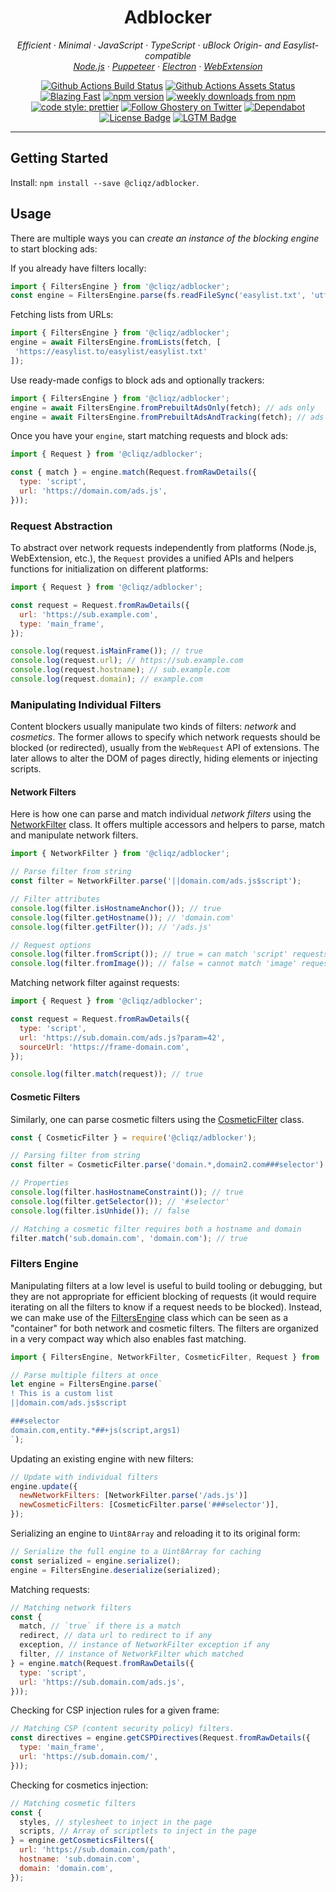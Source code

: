 <h1 align="center">Adblocker</h2>

<p align="center">
  <em>
    Efficient
    · Minimal
    · JavaScript
    · TypeScript
    · uBlock Origin- and Easylist-compatible
  </em>
  <br />
  <em>
    <a href="https://github.com/ghostery/adblocker/tree/master/packages/adblocker">Node.js</a>
    · <a href="https://github.com/ghostery/adblocker/tree/master/packages/adblocker-puppeteer">Puppeteer</a>
    · <a href="https://github.com/ghostery/adblocker/tree/master/packages/adblocker-electron">Electron</a>
    · <a href="https://github.com/ghostery/adblocker/tree/master/packages/adblocker-webextension">WebExtension</a>
  </em>
</p>

<p align="center">
  <a href="https://github.com/ghostery/adblocker/actions?query=workflow%3ATests">
    <img alt="Github Actions Build Status" src="https://img.shields.io/github/workflow/status/ghostery/adblocker/Tests?label=tests&style=flat-square"></a>
  <a href="https://github.com/ghostery/adblocker/actions?query=workflow%3Assets">
    <img alt="Github Actions Assets Status" src="https://img.shields.io/github/workflow/status/ghostery/adblocker/Assets?label=assets&style=flat-square"></a>
  <a href="https://twitter.com/acdlite/status/974390255393505280">
    <img alt="Blazing Fast" src="https://img.shields.io/badge/speed-blazing%20%F0%9F%94%A5-brightgreen.svg?style=flat-square"></a>
  <a href="https://www.npmjs.com/package/@cliqz/adblocker">
    <img alt="npm version" src="https://img.shields.io/npm/v/@cliqz/adblocker.svg?style=flat-square"></a>
  <a href="https://www.npmjs.com/package/@cliqz/adblocker">
    <img alt="weekly downloads from npm" src="https://img.shields.io/npm/dw/@cliqz/adblocker.svg?style=flat-square"></a>
  <br/>
  <a href="#badge">
    <img alt="code style: prettier" src="https://img.shields.io/badge/code_style-prettier-ff69b4.svg?style=flat-square"></a>
  <a href="https://twitter.com/ghostery">
    <img alt="Follow Ghostery on Twitter" src="https://img.shields.io/twitter/follow/ghostery.svg?label=follow+ghostery&style=flat-square"></a>
  <a href="https://github.com/ghostery/adblocker">
    <img alt="Dependabot" src="https://img.shields.io/badge/dependabot-enabled-brightgreen?logo=dependabot&style=flat-square"></a>
  <a href="https://github.com/ghostery/adblocker/blob/master/LICENSE">
    <img alt="License Badge" src="https://img.shields.io/github/license/ghostery/adblocker?style=flat-square"></a>
  <a href="https://lgtm.com/projects/g/ghostery/adblocker?mode=list">
    <img alt="LGTM Badge" src="https://img.shields.io/lgtm/alerts/github/ghostery/adblocker?style=flat-square"></a>
</p>

---

## Getting Started

Install: `npm install --save @cliqz/adblocker`.

## Usage

There are multiple ways you can *create an instance of the blocking engine* to
start blocking ads:

If you already have filters locally:
```javascript
import { FiltersEngine } from '@cliqz/adblocker';
const engine = FiltersEngine.parse(fs.readFileSync('easylist.txt', 'utf-8'));
```

Fetching lists from URLs:
```javascript
import { FiltersEngine } from '@cliqz/adblocker';
engine = await FiltersEngine.fromLists(fetch, [
 'https://easylist.to/easylist/easylist.txt'
]);
```

Use ready-made configs to block ads and optionally trackers:
```javascript
import { FiltersEngine } from '@cliqz/adblocker';
engine = await FiltersEngine.fromPrebuiltAdsOnly(fetch); // ads only
engine = await FiltersEngine.fromPrebuiltAdsAndTracking(fetch); // ads and tracking
```

Once you have your `engine`, start matching requests and block ads:

```javascript
import { Request } from '@cliqz/adblocker';

const { match } = engine.match(Request.fromRawDetails({
  type: 'script',
  url: 'https://domain.com/ads.js',
}));
```

### Request Abstraction

To abstract over network requests independently from platforms (Node.js,
WebExtension, etc.), the `Request` provides a unified APIs and helpers functions
for initialization on different platforms:

```javascript
import { Request } from '@cliqz/adblocker';

const request = Request.fromRawDetails({
  url: 'https://sub.example.com',
  type: 'main_frame',
});

console.log(request.isMainFrame()); // true
console.log(request.url); // https://sub.example.com
console.log(request.hostname); // sub.example.com
console.log(request.domain); // example.com
```

### Manipulating Individual Filters

Content blockers usually manipulate two kinds of filters: *network*
and *cosmetics*. The former allows to specify which network requests
should be blocked (or redirected), usually from the `WebRequest` API of
extensions. The later allows to alter the DOM of pages directly, hiding
elements or injecting scripts.

#### Network Filters

Here is how one can parse and match individual *network filters* using
the [NetworkFilter](https://github.com/ghostery/adblocker/blob/master/packages/adblocker/src/filters/network.ts) class. It offers multiple
accessors and helpers to parse, match and manipulate network filters.

```javascript
import { NetworkFilter } from '@cliqz/adblocker';

// Parse filter from string
const filter = NetworkFilter.parse('||domain.com/ads.js$script');

// Filter attributes
console.log(filter.isHostnameAnchor()); // true
console.log(filter.getHostname()); // 'domain.com'
console.log(filter.getFilter()); // '/ads.js'

// Request options
console.log(filter.fromScript()); // true = can match 'script' requests
console.log(filter.fromImage()); // false = cannot match 'image' requests
```

Matching network filter against requests:
```javascript
import { Request } from '@cliqz/adblocker';

const request = Request.fromRawDetails({
  type: 'script',
  url: 'https://sub.domain.com/ads.js?param=42',
  sourceUrl: 'https://frame-domain.com',
});

console.log(filter.match(request)); // true
```

#### Cosmetic Filters

Similarly, one can parse cosmetic filters using the [CosmeticFilter](https://github.com/ghostery/adblocker/blob/master/packages/adblocker/src/filters/cosmetic.ts) class.

```javascript
const { CosmeticFilter } = require('@cliqz/adblocker');

// Parsing filter from string
const filter = CosmeticFilter.parse('domain.*,domain2.com###selector');

// Properties
console.log(filter.hasHostnameConstraint()); // true
console.log(filter.getSelector()); // '#selector'
console.log(filter.isUnhide()); // false

// Matching a cosmetic filter requires both a hostname and domain
filter.match('sub.domain.com', 'domain.com'); // true
```

### Filters Engine

Manipulating filters at a low level is useful to build tooling or
debugging, but they are not appropriate for efficient blocking of
requests (it would require iterating on all the filters to know if
a request needs to be blocked). Instead, we can make use of the
[FiltersEngine](https://github.com/ghostery/adblocker/blob/master/packages/adblocker/src/engine/engine.ts) class which can be seen as a "container" for both
network and cosmetic filters. The filters are organized in a very
compact way which also enables fast matching.

```javascript
import { FiltersEngine, NetworkFilter, CosmeticFilter, Request } from '@cliqz/adblocker';

// Parse multiple filters at once
let engine = FiltersEngine.parse(`
! This is a custom list
||domain.com/ads.js$script

###selector
domain.com,entity.*##+js(script,args1)
`);
```

Updating an existing engine with new filters:
```javascript
// Update with individual filters
engine.update({
  newNetworkFilters: [NetworkFilter.parse('/ads.js')]
  newCosmeticFilters: [CosmeticFilter.parse('###selector')],
});
```

Serializing an engine to `Uint8Array` and reloading it to its original form:
```javascript
// Serialize the full engine to a Uint8Array for caching
const serialized = engine.serialize();
engine = FiltersEngine.deserialize(serialized);
```

Matching requests:
```javascript
// Matching network filters
const {
  match, // `true` if there is a match
  redirect, // data url to redirect to if any
  exception, // instance of NetworkFilter exception if any
  filter, // instance of NetworkFilter which matched
} = engine.match(Request.fromRawDetails({
  type: 'script',
  url: 'https://sub.domain.com/ads.js',
}));
```

Checking for CSP injection rules for a given frame:
```javascript
// Matching CSP (content security policy) filters.
const directives = engine.getCSPDirectives(Request.fromRawDetails({
  type: 'main_frame',
  url: 'https://sub.domain.com/',
}));
```

Checking for cosmetics injection:
```javascript
// Matching cosmetic filters
const {
  styles, // stylesheet to inject in the page
  scripts, // Array of scriptlets to inject in the page
} = engine.getCosmeticsFilters({
  url: 'https://sub.domain.com/path',
  hostname: 'sub.domain.com',
  domain: 'domain.com',
});
```

